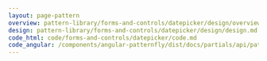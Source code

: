```yaml
---
layout: page-pattern
overview: pattern-library/forms-and-controls/datepicker/design/overview.md
design: pattern-library/forms-and-controls/datepicker/design/design.md
code_html: code/forms-and-controls/datepicker/code.md
code_angular: /components/angular-patternfly/dist/docs/partials/api/patternfly.form.directive.pfDatepicker.html
---
```

